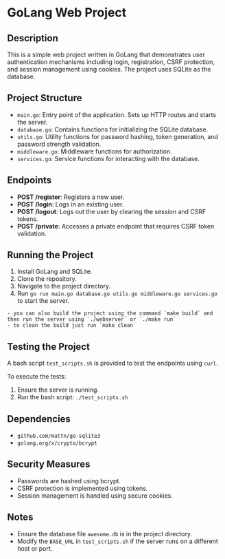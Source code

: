 # GoLang Web Project

## Description

This is a simple web project written in GoLang that demonstrates user authentication mechanisms including login, registration, CSRF protection, and session management using cookies. The project uses SQLite as the database.

## Project Structure

- `main.go`: Entry point of the application. Sets up HTTP routes and starts the server.
- `database.go`: Contains functions for initializing the SQLite database.
- `utils.go`: Utility functions for password hashing, token generation, and password strength validation.
- `middleware.go`: Middleware functions for authorization.
- `services.go`: Service functions for interacting with the database.

## Endpoints

- **POST /register**: Registers a new user.
- **POST /login**: Logs in an existing user.
- **POST /logout**: Logs out the user by clearing the session and CSRF tokens.
- **POST /private**: Accesses a private endpoint that requires CSRF token validation.

## Running the Project

1. Install GoLang and SQLite.
2. Clone the repository.
3. Navigate to the project directory.
4. Run `go run main.go database.go utils.go middleware.go services.go` to start the server.

```> [!NOTE]
- you can also build the project using the command `make build` and then run the server using `./webserver` or `./make run`
- to clean the build just run `make clean`
```

## Testing the Project

A bash script `test_scripts.sh` is provided to test the endpoints using `curl`.

To execute the tests:

1. Ensure the server is running.
2. Run the bash script: `./test_scripts.sh`

## Dependencies

- `github.com/mattn/go-sqlite3`
- `golang.org/x/crypto/bcrypt`

## Security Measures

- Passwords are hashed using bcrypt.
- CSRF protection is implemented using tokens.
- Session management is handled using secure cookies.

## Notes

- Ensure the database file `awesome.db` is in the project directory.
- Modify the `BASE_URL` in `test_scripts.sh` if the server runs on a different host or port.

```

```
